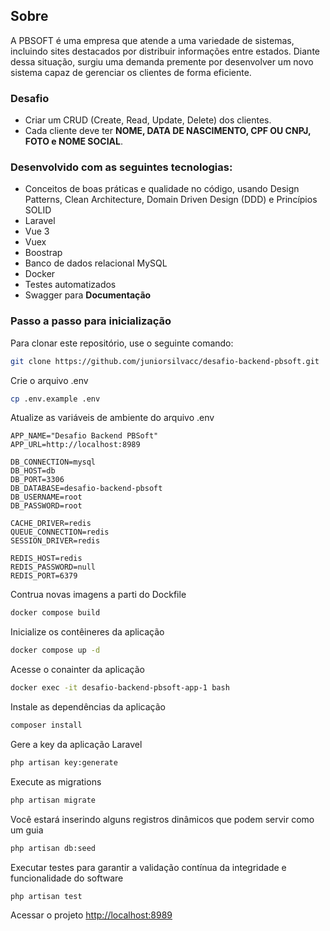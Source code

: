 ## Sobre
A PBSOFT é uma empresa que atende a uma variedade de sistemas, incluindo sites destacados por distribuir informações entre estados. Diante dessa situação, surgiu uma demanda premente por desenvolver um novo sistema capaz de gerenciar os clientes de forma eficiente.

### Desafio
- Criar um CRUD (Create, Read, Update, Delete) dos clientes.
- Cada cliente deve ter **NOME, DATA DE NASCIMENTO, CPF OU CNPJ, FOTO e NOME SOCIAL**.

### Desenvolvido com as seguintes tecnologias:
- Conceitos de boas práticas e qualidade no código, usando Design Patterns, Clean Architecture, Domain Driven Design (DDD) e Princípios SOLID
- Laravel
- Vue 3
- Vuex
- Boostrap
- Banco de dados relacional MySQL
- Docker
- Testes automatizados
- Swagger para **Documentação**

### Passo a passo para inicialização

Para clonar este repositório, use o seguinte comando:
```sh 
git clone https://github.com/juniorsilvacc/desafio-backend-pbsoft.git
```

Crie o arquivo .env
```sh 
cp .env.example .env
```

Atualize as variáveis de ambiente do arquivo .env
```dosini
APP_NAME="Desafio Backend PBSoft"
APP_URL=http://localhost:8989

DB_CONNECTION=mysql
DB_HOST=db
DB_PORT=3306
DB_DATABASE=desafio-backend-pbsoft
DB_USERNAME=root
DB_PASSWORD=root

CACHE_DRIVER=redis
QUEUE_CONNECTION=redis
SESSION_DRIVER=redis

REDIS_HOST=redis
REDIS_PASSWORD=null
REDIS_PORT=6379
```

Contrua novas imagens a parti do Dockfile
```sh 
docker compose build
```

Inicialize os contêineres da aplicação
```sh 
docker compose up -d
```

Acesse o conainter da aplicação
```sh 
docker exec -it desafio-backend-pbsoft-app-1 bash
```

Instale as dependências da aplicação
```sh 
composer install
```

Gere a key da aplicação Laravel
```sh 
php artisan key:generate
```

Execute as migrations
```sh 
php artisan migrate
```

Você estará inserindo alguns registros dinâmicos que podem servir como um guia
```sh 
php artisan db:seed
```

Executar testes para garantir a validação contínua da integridade e funcionalidade do software
```sh 
php artisan test
```

Acessar o projeto
[http://localhost:8989](http://localhost:8989)
